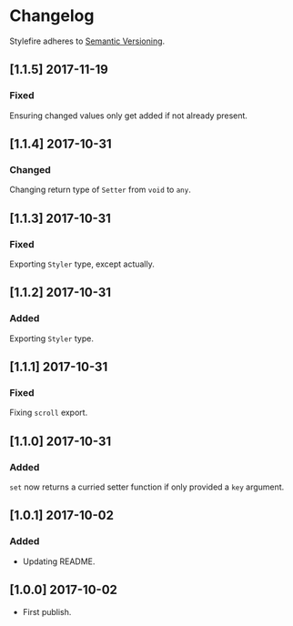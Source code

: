 # Changelog

Stylefire adheres to [Semantic Versioning](http://semver.org/).

## [1.1.5] 2017-11-19

### Fixed

Ensuring changed values only get added if not already present.

## [1.1.4] 2017-10-31

### Changed

Changing return type of `Setter` from `void` to `any`.

## [1.1.3] 2017-10-31

### Fixed

Exporting `Styler` type, except actually.

## [1.1.2] 2017-10-31

### Added

Exporting `Styler` type.

## [1.1.1] 2017-10-31

### Fixed

Fixing `scroll` export.

## [1.1.0] 2017-10-31

### Added

`set` now returns a curried setter function if only provided a `key` argument.

## [1.0.1] 2017-10-02

### Added
- Updating README.

## [1.0.0] 2017-10-02

- First publish.